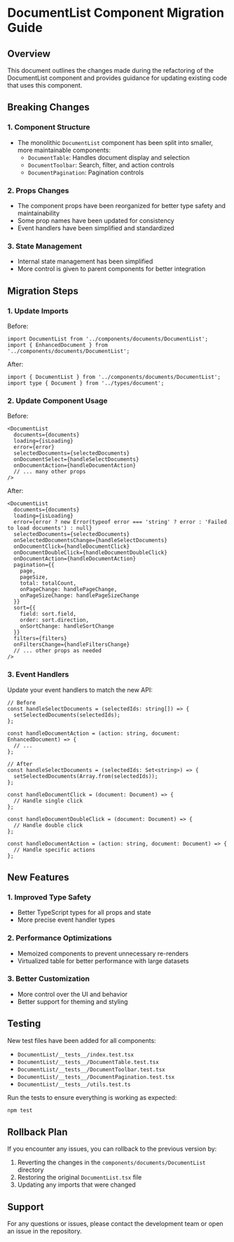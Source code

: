 # DocumentList Component Migration Guide

## Overview
This document outlines the changes made during the refactoring of the DocumentList component and provides guidance for updating existing code that uses this component.

## Breaking Changes

### 1. Component Structure
- The monolithic `DocumentList` component has been split into smaller, more maintainable components:
  - `DocumentTable`: Handles document display and selection
  - `DocumentToolbar`: Search, filter, and action controls
  - `DocumentPagination`: Pagination controls

### 2. Props Changes
- The component props have been reorganized for better type safety and maintainability
- Some prop names have been updated for consistency
- Event handlers have been simplified and standardized

### 3. State Management
- Internal state management has been simplified
- More control is given to parent components for better integration

## Migration Steps

### 1. Update Imports

Before:
```tsx
import DocumentList from '../components/documents/DocumentList';
import { EnhancedDocument } from '../components/documents/DocumentList';
```

After:
```tsx
import { DocumentList } from '../components/documents/DocumentList';
import type { Document } from '../types/document';
```

### 2. Update Component Usage

Before:
```tsx
<DocumentList
  documents={documents}
  loading={isLoading}
  error={error}
  selectedDocuments={selectedDocuments}
  onDocumentSelect={handleSelectDocuments}
  onDocumentAction={handleDocumentAction}
  // ... many other props
/>
```

After:
```tsx
<DocumentList
  documents={documents}
  loading={isLoading}
  error={error ? new Error(typeof error === 'string' ? error : 'Failed to load documents') : null}
  selectedDocuments={selectedDocuments}
  onSelectedDocumentsChange={handleSelectDocuments}
  onDocumentClick={handleDocumentClick}
  onDocumentDoubleClick={handleDocumentDoubleClick}
  onDocumentAction={handleDocumentAction}
  pagination={{
    page,
    pageSize,
    total: totalCount,
    onPageChange: handlePageChange,
    onPageSizeChange: handlePageSizeChange
  }}
  sort={{
    field: sort.field,
    order: sort.direction,
    onSortChange: handleSortChange
  }}
  filters={filters}
  onFiltersChange={handleFiltersChange}
  // ... other props as needed
/>
```

### 3. Event Handlers

Update your event handlers to match the new API:

```tsx
// Before
const handleSelectDocuments = (selectedIds: string[]) => {
  setSelectedDocuments(selectedIds);
};

const handleDocumentAction = (action: string, document: EnhancedDocument) => {
  // ...
};

// After
const handleSelectDocuments = (selectedIds: Set<string>) => {
  setSelectedDocuments(Array.from(selectedIds));
};

const handleDocumentClick = (document: Document) => {
  // Handle single click
};

const handleDocumentDoubleClick = (document: Document) => {
  // Handle double click
};

const handleDocumentAction = (action: string, document: Document) => {
  // Handle specific actions
};
```

## New Features

### 1. Improved Type Safety
- Better TypeScript types for all props and state
- More precise event handler types

### 2. Performance Optimizations
- Memoized components to prevent unnecessary re-renders
- Virtualized table for better performance with large datasets

### 3. Better Customization
- More control over the UI and behavior
- Better support for theming and styling

## Testing

New test files have been added for all components:
- `DocumentList/__tests__/index.test.tsx`
- `DocumentList/__tests__/DocumentTable.test.tsx`
- `DocumentList/__tests__/DocumentToolbar.test.tsx`
- `DocumentList/__tests__/DocumentPagination.test.tsx`
- `DocumentList/__tests__/utils.test.ts`

Run the tests to ensure everything is working as expected:

```bash
npm test
```

## Rollback Plan

If you encounter any issues, you can rollback to the previous version by:

1. Reverting the changes in the `components/documents/DocumentList` directory
2. Restoring the original `DocumentList.tsx` file
3. Updating any imports that were changed

## Support

For any questions or issues, please contact the development team or open an issue in the repository.
